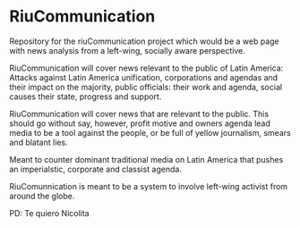 # RiuCommunication
Repository for the riuCommunication project which would be a web page with news analysis from a left-wing, socially aware perspective. 

RiuCommunication will cover news relevant to the public of Latin America: Attacks against Latin America unification, corporations and agendas and their impact on the majority, public officials: their work and agenda, social causes their state, progress and support.


RiuCommunication will cover news that are relevant to the public. This should go without say, however, profit motive and owners agenda lead media to be a tool against the people, or be full of yellow journalism, smears and blatant lies. 

Meant to counter dominant traditional media on Latin America that pushes an imperialstic, corporate and classist agenda. 

RiuComunnication is meant to be a system to involve left-wing activist from around the globe.  

PD: Te quiero Nicolita





